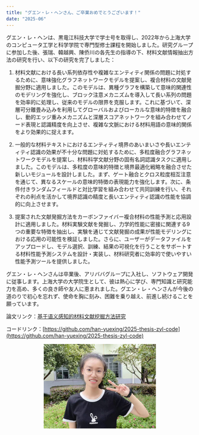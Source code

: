 ```yaml
---
title: "グエン・レ・ヘンさん、ご卒業おめでとうございます！"
date: "2025-06"
---
```


グエン・レ・ヘンは、黒竜江科技大学で学士号を取得し、2022年から上海大学のコンピュータ工学と科学学院で専門型修士課程を開始しました。研究グループに参加した後、張瑞、韓越興、陳侨川の各先生の指導の下、材料文献情報抽出方法の研究を行い、以下の研究を完了しました：

1. 材料文献における長い系列依存性や複雑なエンティティ関係の問題に対処するために、意味強化グラフネットワークモデルを提案し、複合材料の文献発掘分野に適用しました。このモデルは、異種グラフを構築して意味的関連性のモデリングを強化し、ブロック注意メカニズムを導入して長い系列の問題を効率的に処理し、従来のモデルの限界を克服します。これに基づいて、深層可分離畳み込みを利用してグローバルおよびローカルな意味的特徴を融合し、動的エッジ重みメカニズムと深層スコアネットワークを組み合わせてノード表現と認識精度を向上させ、複雑な文脈における材料用語の意味的関係をより効果的に捉えます。

2. 一般的な材料テキストにおけるエンティティ境界のあいまいさや長いエンティティ認識の効果が不十分な問題に対処するために、多粒度融合グラフネットワークモデルを提案し、材料科学文献分野の固有名詞認識タスクに適用しました。このモデルは、多粒度の意味的特徴と境界最適化戦略を融合させた新しいモジュールを設計しました。まず、ゲート融合とクロス粒度相互注意を通じて、異なるスケールの意味的特徴の表現能力を強化します。次に、条件付きランダムフィールドと対比学習を組み合わせて共同訓練を行い、それぞれの利点を活かして境界認識の精度と長いエンティティ認識の性能を協調的に向上させます。

3. 提案された文献発掘方法をカーボンファイバー複合材料の性能予測と応用設計に適用しました。材料実験文献を発掘し、力学的性能に密接に関連する9つの重要な特徴を抽出し、実験を通じて文献発掘の成果が性能モデリングにおける応用の可能性を検証しました。さらに、ユーザーがデータファイルをアップロードし、モデル選択、訓練、結果の可視化を行うことをサポートする材料性能予測システムを設計・実装し、材料研究者に効率的で使いやすい性能予測ツールを提供しました。

グエン・レ・ヘンさんは卒業後、アリババグループに入社し、ソフトウェア開発に従事します。上海大学の大学院生として、彼は熱心に学び、専門知識と研究能力を高め、多くの良き師や友人に恵まれました。グエン・レ・ヘンさんが今後の道のりで初心を忘れず、使命を胸に刻み、困難を乗り越え、前進し続けることを願っています。

論文リンク：[基于语义感知的材料文献挖掘方法研究](/paper/2025/22721609%e5%bc%a0%e4%b8%80%e7%90%b3.pdf)

コードリンク：[https://github.com/han-yuexing/2025-thesis-zyl-code](https://github.com/han-yuexing/2025-thesis-zyl-code)

<p align="center">
  <img src="/images/indexPic/2025/zyl.jpg" style="width:60%" />
</p> 